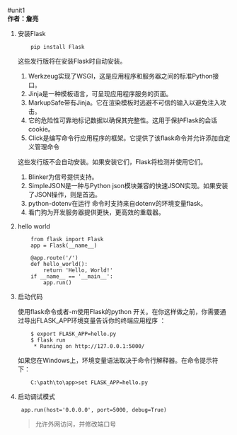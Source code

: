 #unit1				
**作者：詹亮**

1. 安装Flask

    ```
        pip install Flask
    ```
    这些发行版将在安装Flask时自动安装。

    1. Werkzeug实现了WSGI，这是应用程序和服务器之间的标准Python接口。
    2. Jinja是一种模板语言，可呈现应用程序服务的页面。
    3. MarkupSafe带有Jinja。它在渲染模板时逃避不可信的输入以避免注入攻击。
    4. 它的危险性可靠地标记数据以确保其完整性。这用于保护Flask的会话cookie。
    5. Click是编写命令行应用程序的框架。它提供了该flask命令并允许添加自定义管理命令

    
    这些发行版不会自动安装。如果安装它们，Flask将检测并使用它们。
    
    1. Blinker为信号提供支持。
    2. SimpleJSON是一种与Python json模块兼容的快速JSON实现。如果安装了JSON操作，则是首选。
    3. python-dotenv在运行 命令时支持来自dotenv的环境变量flask。
    4. 看门狗为开发服务器提供更快，更高效的重载器。
2. hello world

    ```
        from flask import Flask
        app = Flask(__name__)
        
        @app.route('/')
        def hello_world():
            return 'Hello, World!'
        if __name__ == '__main__':
            app.run()
    ```
3. 启动代码

    使用flask命令或者-m使用Flask的python 开关。在你这样做之前，你需要通过导出FLASK_APP环境变量告诉你的终端应用程序 ：

    ```
        $ export FLASK_APP=hello.py
        $ flask run
         * Running on http://127.0.0.1:5000/
    ```
    如果您在Windows上，环境变量语法取决于命令行解释器。在命令提示符下：
    
    ```
        C:\path\to\app>set FLASK_APP=hello.py
    ```
4. 启动调试模式

		app.run(host='0.0.0.0', port=5000, debug=True)
		
	>允许外网访问，并修改端口号